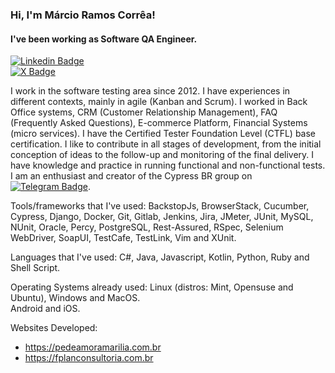 ### Hi, I'm Márcio Ramos Corrêa!

#### I've been working as Software QA Engineer.

[![Linkedin Badge](https://img.shields.io/badge/LinkedIn-0077B5?style=for-the-badge&logo=linkedin&logoColor=white)](https://www.linkedin.com/in/marciorc/)  
[![X Badge](https://img.shields.io/badge/X-%23000000.svg?style=for-the-badge&logo=X&logoColor=white)](https://x.com/marciorc_)

I work in the software testing area since 2012. I have experiences in different contexts, mainly in agile (Kanban and Scrum). I worked in Back Office systems, CRM (Customer Relationship Management), FAQ (Frequently Asked Questions), E-commerce Platform, Financial Systems (micro services). I have the Certified Tester Foundation Level (CTFL) base certification. I like to contribute in all stages of development, from the initial conception of ideas to the follow-up and monitoring of the final delivery. I have knowledge and practice in running functional and non-functional tests. I am an enthusiast and creator of the Cypress BR group on [![Telegram Badge](https://img.shields.io/badge/Telegram-2CA5E0?style=for-the-badge&logo=telegram&logoColor=white)](https://t.me/cypress_br).

Tools/frameworks that I've used:
BackstopJs, BrowserStack, Cucumber, Cypress, Django, Docker, Git, Gitlab, Jenkins, Jira, JMeter, JUnit, MySQL, NUnit, Oracle, Percy, PostgreSQL, Rest-Assured, RSpec, Selenium WebDriver, SoapUI, TestCafe, TestLink, Vim and XUnit.

Languages that I've used:
C#, Java, Javascript, Kotlin, Python, Ruby and Shell Script.

Operating Systems already used:
Linux (distros: Mint, Opensuse and Ubuntu), Windows and MacOS.   
Android and iOS.

Websites Developed: 
- https://pedeamoramarilia.com.br
- https://fplanconsultoria.com.br
